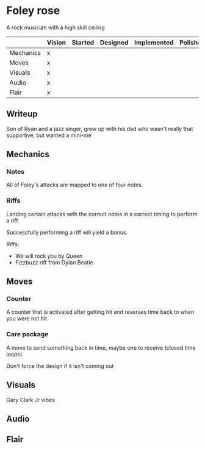 # Foley rose
A rock musician with a high skill ceiling

|           | Vision | Started | Designed | Implemented | Polished |
| --------- | ------ | ------- | -------- | ----------- | -------- |
| Mechanics | x      |         |          |             |          |
| Moves     | x      |         |          |             |          |
| Visuals   | x      |         |          |             |          |
| Audio     | x      |         |          |             |          |
| Flair     | x      |         |          |             |          |

## Writeup
Son of Ryan and a jazz singer, grew up with his dad who wasn't really that supportive, but wanted a mini-me

## Mechanics

### Notes
All of Foley's attacks are mapped to one of four notes.

### Riffs
Landing certain attacks with the correct notes in a correct timing to perform a riff.

Successfully performing a riff will yield a bonus.

Riffs:
* We will rock you by Queen
* Fizzbuzz riff from Dylan Beatie

## Moves

### Counter
A counter that is activated after getting hit and reverses time back to when you were not hit

### Care package
A move to send something back in time, maybe one to receive (closed time loops)

Don't force the design if it isn't coming out

## Visuals
Gary Clark Jr vibes

## Audio

## Flair
